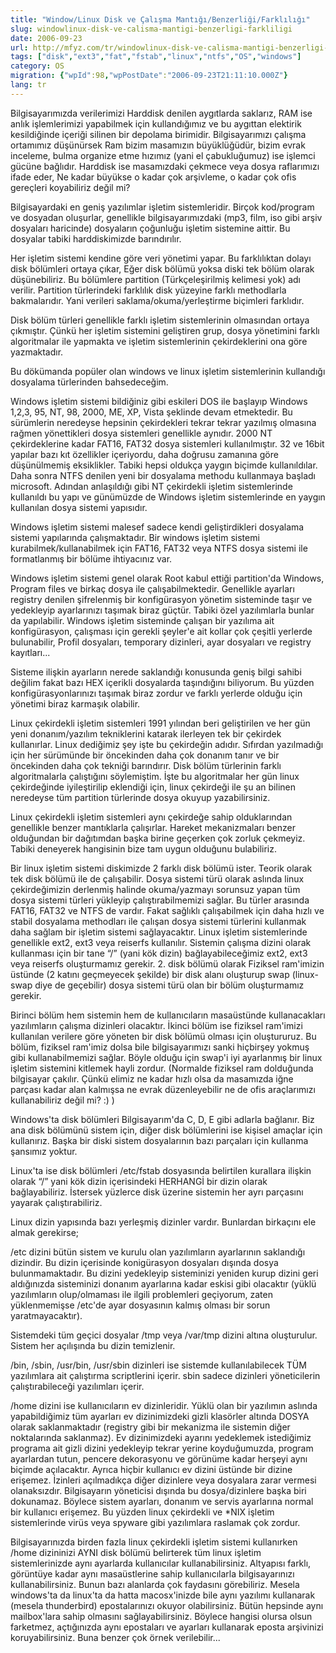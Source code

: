 ```yaml
---
title: "Window/Linux Disk ve Çalışma Mantığı/Benzerliği/Farklılığı"
slug: windowlinux-disk-ve-calisma-mantigi-benzerligi-farkliligi
date: 2006-09-23
url: http://mfyz.com/tr/windowlinux-disk-ve-calisma-mantigi-benzerligi-farkliligi/
tags: ["disk","ext3","fat","fstab","linux","ntfs","OS","windows"]
category: OS
migration: {"wpId":98,"wpPostDate":"2006-09-23T21:11:10.000Z"}
lang: tr
---
```


Bilgisayarımızda verilerimizi Harddisk denilen aygıtlarda saklarız, RAM ise anlık işlemlerimizi yapabilmek için kullandığımız ve bu aygıttan elektirik kesildiğinde içeriği silinen bir depolama birimidir. Bilgisayarımızı çalışma ortamımız düşünürsek Ram bizim masamızın büyüklüğüdür, bizim evrak inceleme, bulma organize etme hızımız (yani el çabukluğumuz) ise işlemci gücüne bağlıdır. Harddisk ise masamızdaki çekmece veya dosya raflarımızı ifade eder, Ne kadar büyükse o kadar çok arşivleme, o kadar çok ofis gereçleri koyabiliriz değil mi?

Bilgisayardaki en geniş yazılımlar işletim sistemleridir. Birçok kod/program ve dosyadan oluşurlar, genellikle bilgisayarımızdaki (mp3, film, iso gibi arşiv dosyaları haricinde) dosyaların çoğunluğu işletim sistemine aittir. Bu dosyalar tabiki harddiskimizde barındırılır.

Her işletim sistemi kendine göre veri yönetimi yapar. Bu farklılıktan dolayı disk bölümleri ortaya çıkar, Eğer disk bölümü yoksa diski tek bölüm olarak düşünebiliriz. Bu bölümlere partition (Türkçeleşirilmiş kelimesi yok) adı verilir. Partition türlerindeki farklılık disk yüzeyine farklı methodlarla bakmalarıdır. Yani verileri saklama/okuma/yerleştirme biçimleri farklıdır.

Disk bölüm türleri genellikle farklı işletim sistemlerinin olmasından ortaya çıkmıştır. Çünkü her işletim sistemini geliştiren grup, dosya yönetimini farklı algoritmalar ile yapmakta ve işletim sistemlerinin çekirdeklerini ona göre yazmaktadır.

Bu dökümanda popüler olan windows ve linux işletim sistemlerinin kullandığı dosyalama türlerinden bahsedeceğim.

Windows işletim sistemi bildiğiniz gibi eskileri DOS ile başlayıp Windows 1,2,3, 95, NT, 98, 2000, ME, XP, Vista şeklinde devam etmektedir. Bu sürümlerin neredeyse hepsinin çekirdekleri tekrar tekrar yazılmış olmasına rağmen yönettikleri dosya sistemleri genellikle aynıdır. 2000 NT çekirdeklerine kadar FAT16, FAT32 dosya sistemleri kullanılmıştır. 32 ve 16bit yapılar bazı kıt özellikler içeriyordu, daha doğrusu zamanına göre düşünülmemiş eksiklikler. Tabiki hepsi oldukça yaygın biçimde kullanıldılar. Daha sonra NTFS denilen yeni bir dosyalama methodu kullanmaya başladı microsoft. Adından anlaşıldığı gibi NT çekirdekli işletim sistemlerinde kullanıldı bu yapı ve günümüzde de Windows işletim sistemlerinde en yaygın kullanılan dosya sistemi yapısıdır.

Windows işletim sistemi malesef sadece kendi geliştirdikleri dosyalama sistemi yapılarında çalışmaktadır. Bir windows işletim sistemi kurabilmek/kullanabilmek için FAT16, FAT32 veya NTFS dosya sistemi ile formatlanmış bir bölüme ihtiyacınız var.

Windows işletim sistemi genel olarak Root kabul ettiği partition'da Windows, Program files ve birkaç dosya ile çalışabilmektedir. Genellikle ayarları registry denilen şifrelenmiş bir konfigürasyon yönetim sisteminde taşır ve yedekleyip ayarlarınızı taşımak biraz güçtür. Tabiki özel yazılımlarla bunlar da yapılabilir. Windows işletim sisteminde çalışan bir yazılıma ait konfigürasyon, çalışması için gerekli şeyler'e ait kollar çok çeşitli yerlerde bulunabilir, Profil dosyaları, temporary dizinleri, ayar dosyaları ve registry kayıtları...

Sisteme ilişkin ayarların nerede saklandığı konusunda geniş bilgi sahibi değilim fakat bazı HEX içerikli dosyalarda taşındığını biliyorum. Bu yüzden konfigürasyonlarınızı taşımak biraz zordur ve farklı yerlerde olduğu için yönetimi biraz karmaşık olabilir.

Linux çekirdekli işletim sistemleri 1991 yılından beri geliştirilen ve her gün yeni donanım/yazılım tekniklerini katarak ilerleyen tek bir çekirdek kullanırlar. Linux dediğimiz şey işte bu çekirdeğin adıdır. Sıfırdan yazılmadığı için her sürümünde bir öncekinden daha çok donanım tanır ve bir öncekinden daha çok tekniği barındırır. Disk bölüm türlerinin farklı algoritmalarla çalıştığını söylemiştim. İşte bu algoritmalar her gün linux çekirdeğinde iyileştirilip eklendiği için, linux çekirdeği ile şu an bilinen neredeyse tüm partition türlerinde dosya okuyup yazabilirsiniz.

Linux çekirdekli işletim sistemleri aynı çekirdeğe sahip olduklarından genellikle benzer mantıklarla çalışırlar. Hareket mekanizmaları benzer olduğundan bir dağıtımdan başka birine geçerken çok zorluk çekmeyiz. Tabiki deneyerek hangisinin bize tam uygun olduğunu bulabiliriz.

Bir linux işletim sistemi diskimizde 2 farklı disk bölümü ister. Teorik olarak tek disk bölümü ile de çalışabilir. Dosya sistemi türü olarak aslında linux çekirdeğimizin derlenmiş halinde okuma/yazmayı sorunsuz yapan tüm dosya sistemi türleri yükleyip çalıştırabilmemizi sağlar. Bu türler arasında FAT16, FAT32 ve NTFS de vardır. Fakat sağlıklı çalışabilmek için daha hızlı ve stabil dosyalama methodları ile çalışan dosya sistemi türlerini kullanmak daha sağlam bir işletim sistemi sağlayacaktır. Linux işletim sistemlerinde genellikle ext2, ext3 veya reiserfs kullanılır. Sistemin çalışma dizini olarak kullanması için bir tane “/” (yani kök dizin) bağlayabileceğimiz ext2, ext3 veya reiserfs oluşturmamız gerekir. 2. disk bölümü olarak Fiziksel ram'imizin üstünde (2 katını geçmeyecek şekilde) bir disk alanı oluşturup swap (linux-swap diye de geçebilir) dosya sistemi türü olan bir bölüm oluşturmamız gerekir.

Birinci bölüm hem sistemin hem de kullanıcıların masaüstünde kullanacakları yazılımların çalışma dizinleri olacaktır. İkinci bölüm ise fiziksel ram'imizi kullanılan verilere göre yöneten bir disk bölümü olması için oluştururuz. Bu bölüm, fiziksel ram'imiz dolsa bile bilgisayarımızı sanki hiçbirşey yokmuş gibi kullanabilmemizi sağlar. Böyle olduğu için swap'i iyi ayarlanmış bir linux işletim sistemini kitlemek hayli zordur. (Normalde fiziksel ram dolduğunda bilgisayar çakılır. Çünkü elimiz ne kadar hızlı olsa da masamızda iğne parçası kadar alan kalmışsa ne evrak düzenleyebilir ne de ofis araçlarımızı kullanabiliriz değil mi? :) )

Windows'ta disk bölümleri Bilgisayarım'da C, D, E gibi adlarla bağlanır. Biz ana disk bölümünü sistem için, diğer disk bölümlerini ise kişisel amaçlar için kullanırız. Başka bir diski sistem dosyalarının bazı parçaları için kullanma şansımız yoktur.

Linux'ta ise disk bölümleri /etc/fstab dosyasında belirtilen kurallara ilişkin olarak “/” yani kök dizin içerisindeki HERHANGİ bir dizin olarak bağlayabiliriz. İstersek yüzlerce disk üzerine sistemin her ayrı parçasını yayarak çalıştırabiliriz.

Linux dizin yapısında bazı yerleşmiş dizinler vardır. Bunlardan birkaçını ele almak gerekirse;

/etc dizini bütün sistem ve kurulu olan yazılımların ayarlarının saklandığı dizindir. Bu dizin içerisinde konigürasyon dosyaları dışında dosya bulunmamaktadır. Bu dizini yedekleyip sisteminizi yeniden kurup dizini geri aldığınızda sisteminizi donanım ayarlarına kadar eskisi gibi olacaktır (yüklü yazılımların olup/olmaması ile ilgili problemleri geçiyorum, zaten yüklenmemişse /etc'de ayar dosyasının kalmış olması bir sorun yaratmayacaktır).

Sistemdeki tüm geçici dosyalar /tmp veya /var/tmp dizini altına oluşturulur. Sistem her açılışında bu dizin temizlenir.

/bin, /sbin, /usr/bin, /usr/sbin dizinleri ise sistemde kullanılabilecek TÜM yazılımlara ait çalıştırma scriptlerini içerir. sbin sadece dizinleri yöneticilerin çalıştırabileceği yazılımları içerir.

/home dizini ise kullanıcıların ev dizinleridir. Yüklü olan bir yazılımın aslında yapabildiğimiz tüm ayarları ev dizinimizdeki gizli klasörler altında DOSYA olarak saklanmaktadır (registry gibi bir mekanizma ile sistemin diğer noktalarında saklanmaz). Ev dizinimizdeki ayarını yedeklemek istediğimiz programa ait gizli dizini yedekleyip tekrar yerine koyduğumuzda, program ayarlardan tutun, pencere dekorasyonu ve görünüme kadar herşeyi aynı biçimde açılacaktır. Ayrıca hiçbir kullanıcı ev dizini üstünde bir dizine erişemez. İzinleri açılmadıkça diğer dizinlere veya dosyalara zarar vermesi olanaksızdır. Bilgisayarın yöneticisi dışında bu dosya/dizinlere başka biri dokunamaz. Böylece sistem ayarları, donanım ve servis ayarlarına normal bir kullanıcı erişemez. Bu yüzden linux çekirdekli ve *NIX işletim sistemlerinde virüs veya spyware gibi yazılımlara raslamak çok zordur.

Bilgisayarınızda birden fazla linux çekirdekli işletim sistemi kullanırken /home dizininizi AYNI disk bölümü belirterek tüm linux işletim sistemlerinizde aynı ayarlarda kullanıcılar kullanabilirsiniz. Altyapısı farklı, görüntüye kadar aynı masaüstlerine sahip kullanıcılarla bilgisayarınızı kullanabilirsiniz. Bunun bazı alanlarda çok faydasını görebiliriz. Mesela windows'ta da linux'ta da hatta macosx'inizde bile aynı yazılımı kullanarak (mesela thunderbird) epostalarınızı okuyor olabilirsiniz. Bütün hepsinde aynı mailbox'lara sahip olmasını sağlayabilirsiniz. Böylece hangisi olursa olsun farketmez, açtığınızda aynı epostaları ve ayarları kullanarak eposta arşivinizi koruyabilirsiniz. Buna benzer çok örnek verilebilir...